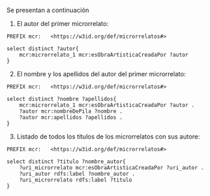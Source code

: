 Se presentan a continuación

1.  El autor del primer microrrelato:

```
PREFIX mcr:   <https://w3id.org/def/microrrelatos#>

select distinct ?autor{
    mcr:microrrelato_1 mcr:esObraArtisticaCreadaPor ?autor
}
``` 

2.  El nombre y los apellidos del autor del primer microrrelato:

```
PREFIX mcr:   <https://w3id.org/def/microrrelatos#>

select distinct ?nombre ?apellidos{
    mcr:microrrelato_1 mcr:esObraArtisticaCreadaPor ?autor .
    ?autor mcr:nombreDePila ?nombre .
    ?autor mcr:apellidos ?apellidos .
}
```

3.  Listado de todos los títulos de los microrrelatos con sus autore: 

```
PREFIX mcr:   <https://w3id.org/def/microrrelatos#>

select distinct ?titulo ?nombre_autor{
    ?uri_microrrelato mcr:esObraArtisticaCreadaPor ?uri_autor .
    ?uri_autor rdfs:label ?nombre_autor .
    ?uri_microrrelato rdfs:label ?titulo
}
```  
